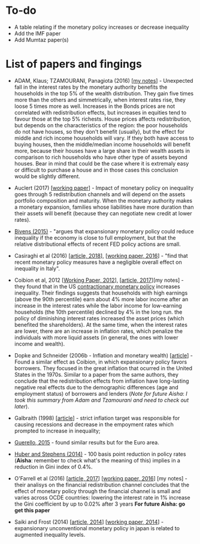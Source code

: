 # To-do

* A table relating if the monetary policy increases or decrease inequality
* Add the IMF paper
* Add Mumtaz paper(s)

# List of papers and fingings

* ADAM, Klaus; TZAMOURANI, Panagiota (2016) [[my notes](https://github.com/aishameriane/msc-economics/edit/master/Thesis/Study/Lit%20Review/distributional-conseq-asset-prices.md)] - Unexpected fall in the interest rates by the monetary authority benefits the households in the top 5% of the wealth distribution. They gain five times more than the others and simmetrically, when interest rates rise, they loose 5 times more as well. Increases in the Bonds prices are not correlated with redistribution effects, but increases in equities tend to favour those at the top 5% richests. House prices affects redistribution, but depends on the characteristics of the region: the poor households do not have houses, so they don't benefit (usually), but the effect for middle and rich income households will vary. If they both have access to buying houses, then the middle/median income households will benefit more, because their houses have a large share in their wealth assets in comparison to rich households who have other type of assets beyond houses. Bear in mind that could be the case where it is extremaly easy or difficult to purchase a house and in those cases this conclusion would be slightly different.

* Auclert (2017) [[working paper](http://www.nber.org/papers/w23451)] - Impact of monetary policy on inequality goes through 5 redistribution channels and will depend on the assets portfolio composition and maturity. When the monetary authority makes a monetary expansion, families whose liabilities have more duration than their assets will benefit (because they can negotiate new credit at lower rates). 

* [Bivens (2015)](https://www.brookings.edu/wp-content/uploads/2016/06/Josh_Bivens_Inequality_FINAL.pdf) - "argues that expansionary monetary policy could reduce inequality if the economy is close to full employment, but that the relative distributional effects of recent FED policy actions are small.

* Casiraghi et al (2016) [[article, 2018](https://www.sciencedirect.com/science/article/pii/S0261560617302292)], [[working paper, 2016](https://www.bancaditalia.it/pubblicazioni/temi-discussione/2016/2016-1077/en_tema_1077.pdf)] - "find that recent monetary policy measures have a negligible overall effect on inequality in Italy".

* Coibion et al, 2012 [[Working Paper, 2012](http://www.nber.org/papers/w18170)], [[article, 2017](https://www.sciencedirect.com/science/article/pii/S0304393217300466)][my notes] - they found that in the US [contractionary monetary policy](https://www.investopedia.com/terms/c/contractionary-policy.asp) increases inequality. Their findings suggests that households with high earnings (above the 90th percentile) earn about 4% more labor income after an increase in the interest rates while the labor income for low-earning households (the 10th percentile) declined by 4% in the long run. the policy of diminishing interest rates increased the asset prices (which benefited the shareholders). At the same time, when the interest rates are lower, there are an increase in inflation rates, which penalize the individuals with more liquid assets (in general, the ones with lower income and wealth).

* Dopke and Schneider (2006b - Inflation and monetary wealth) [[article](https://onlinelibrary.wiley.com/doi/full/10.1162/jeea.2006.4.2-3.493)] - Found a similar effect as Coibion, in which expansionary policy favors borrowers. They focused in the great inflation that ocurred in the United States in the 1970s. Similar to a paper from the same authors, they conclude that the redistribution effects from inflation have long-lasting negative real effects due to the demographic differences (age and employment status) of borrowers and lenders (*Note for future Aisha*: _I took this summary from Adam and Tzamourani and need to check out later_).

* Galbraith (1998) [[article](https://njfac.org/index.php/with-economic-inequality-for-all/)] - strict inflation target was responsible for causing recessions and decrease in the empoyment rates which prompted to increase in inequality;

* [Guerello, 2015](https://www.sciencedirect.com/science/article/pii/S0261560617302280) - found similar results but for the Euro area.

* [Huber and Stephens (2014)](https://academic.oup.com/ser/article-abstract/12/2/245/1666588) - 100 basis point reduction in policy rates (**Aisha**: remember to check what's the meaning of this) implies in a reduction in Gini index of 0.4%.

* O'Farrell et al (2016) [[article, 2017](https://onlinelibrary.wiley.com/doi/full/10.1111/infi.12108)] [[working paper, 2016](https://www.oecd-ilibrary.org/economics/monetary-policy-and-inequality_5jm2hz2x9hxr-en)] [my notes] - their analisys on the financial redistribution channel concludes that the effect of monetary policy through the financial channel is small and varies across OCDE countries: lowering the interest rate in 1% increase the Gini coefficient by up to 0.02% after 3 years **For future Aisha: go get this paper** 

* Saiki and Frost (2014) [[article, 2014](https://www.tandfonline.com/doi/abs/10.1080/00036846.2014.962229)] [[working paper, 2014](https://www.dnb.nl/binaries/Working%20Paper%20423_tcm46-307334.pdf)] - expansionary unconventional monetary policy in japan is related to augmented inequality levels.
